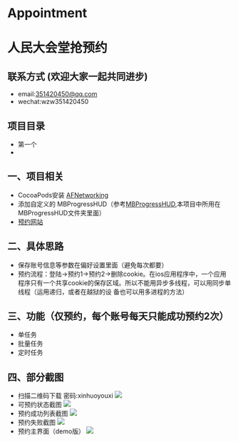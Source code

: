 # Appointment
人民大会堂抢预约
====

## 联系方式 (欢迎大家一起共同进步)
* email:351420450@qq.com
* wechat:wzw351420450 

## 项目目录
* 第一个
* 




一、项目相关
------- 
  * CocoaPods安装 [AFNetworking](https://github.com/AFNetworking/AFNetworking) 
  * 添加自定义的 MBProgressHUD（参考[MBProgressHUD](https://github.com/jdg/MBProgressHUD),本项目中所用在MBProgressHUD文件夹里面）
  * [预约网站](http://mzxjnt.people.com.cn/jnt/web/user/UserLogin.jsp)

二、具体思路
------- 
* 保存账号信息等参数在偏好设置里面（避免每次都要）
* 预约流程：登陆->预约1->预约2->删除cookie。在ios应用程序中，一个应用程序只有一个共享cookie的保存区域。所以不能用异步多线程，可以用同步单线程（运用递归，或者在越狱的设   备也可以用多进程的方法）

三、功能（仅预约，每个账号每天只能成功预约2次）
-------  
* 单任务
* 批量任务
* 定时任务

四、部分截图
------- 
* 扫描二维码下载 密码:xinhuoyouxi ![](https://github.com/MoPellet/Appointment/raw/master/screenshots/5.png)
* 可预约状态截图 ![](https://github.com/MoPellet/Appointment/raw/master/screenshots/2.jpg) 
* 预约成功列表截图 ![](https://github.com/MoPellet/Appointment/raw/master/screenshots/1.jpg) 
* 预约失败截图 ![](https://github.com/MoPellet/Appointment/raw/master/screenshots/3.jpg) 
* 预约主界面（demo版） ![](https://github.com/MoPellet/Appointment/raw/master/screenshots/4.png) 
